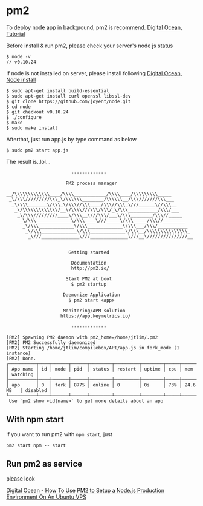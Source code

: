 # pm2
To deploy node app in background, pm2 is recommend.
[Digital Ocean, Tutorial](https://www.digitalocean.com/community/tutorials/how-to-set-up-a-node-js-application-for-production-on-ubuntu-14-04)

Before install & run pm2, please check your server's node js status

```
$ node -v 
// v0.10.24
```

If node is not installed on server, please install following [Digital Ocean, Node install](https://www.digitalocean.com/community/tutorials/how-to-use-pm2-to-setup-a-node-js-production-environment-on-an-ubuntu-vps)
```
$ sudo apt-get install build-essential
$ sudo apt-get install curl openssl libssl-dev
$ git clone https://github.com/joyent/node.git
$ cd node
$ git checkout v0.10.24
$ ./configure
$ make
$ sudo make install
```

Afterthat, just run app.js by type command as below
```
$ sudo pm2 start app.js
```

The result is..lol...
```
                        -------------

                      PM2 process manager

__/\\\\\\\\\\\\\____/\\\\____________/\\\\____/\\\\\\\\\_____
 _\/\\\/////////\\\_\/\\\\\\________/\\\\\\__/\\\///////\\\___
  _\/\\\_______\/\\\_\/\\\//\\\____/\\\//\\\_\///______\//\\\__
   _\/\\\\\\\\\\\\\/__\/\\\\///\\\/\\\/_\/\\\___________/\\\/___
    _\/\\\/////////____\/\\\__\///\\\/___\/\\\________/\\\//_____
     _\/\\\_____________\/\\\____\///_____\/\\\_____/\\\//________
      _\/\\\_____________\/\\\_____________\/\\\___/\\\/___________
       _\/\\\_____________\/\\\_____________\/\\\__/\\\\\\\\\\\\\\\_
        _\///______________\///______________\///__\///////////////__


                       Getting started

                        Documentation
                        http://pm2.io/

                      Start PM2 at boot
                        $ pm2 startup

                     Daemonize Application
                       $ pm2 start <app>

                     Monitoring/APM solution
                    https://app.keymetrics.io/

                        -------------

[PM2] Spawning PM2 daemon with pm2_home=/home/jtlim/.pm2
[PM2] PM2 Successfully daemonized
[PM2] Starting /home/jtlim/compilebox/API/app.js in fork_mode (1 instance)
[PM2] Done.
┌──────────┬────┬──────┬──────┬────────┬─────────┬────────┬─────┬───────────┬──────────┐
│ App name │ id │ mode │ pid  │ status │ restart │ uptime │ cpu │ mem       │ watching │
├──────────┼────┼──────┼──────┼────────┼─────────┼────────┼─────┼───────────┼──────────┤
│ app      │ 0  │ fork │ 8775 │ online │ 0       │ 0s     │ 73% │ 24.6 MB   │ disabled │
└──────────┴────┴──────┴──────┴────────┴─────────┴────────┴─────┴───────────┴──────────┘
 Use `pm2 show <id|name>` to get more details about an app
```

## With npm start
if you want to run pm2 with `npm start`, just
```
pm2 start npm -- start
```

## Run pm2 as service
please look

[Digital Ocean - How To Use PM2 to Setup a Node.js Production Environment On An Ubuntu VPS](https://www.digitalocean.com/community/tutorials/how-to-use-pm2-to-setup-a-node-js-production-environment-on-an-ubuntu-vps)